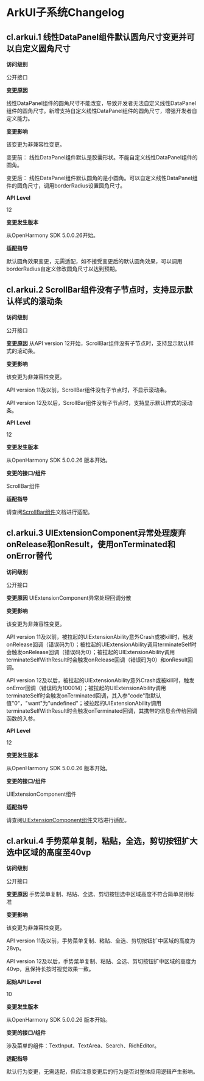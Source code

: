 # ArkUI子系统Changelog

## cl.arkui.1 线性DataPanel组件默认圆角尺寸变更并可以自定义圆角尺寸

**访问级别**

公开接口

**变更原因**

线性DataPanel组件的圆角尺寸不能改变，导致开发者无法自定义线性DataPanel组件的圆角尺寸。新增支持自定义线性DataPanel组件的圆角尺寸，增强开发者自定义能力。

**变更影响**

该变更为非兼容性变更。

变更前：
线性DataPanel组件默认是胶囊形状。不能自定义线性DataPanel组件的圆角。

变更后：
线性DataPanel组件默认圆角的是小圆角。可以自定义线性DataPanel组件的圆角尺寸，调用borderRadius设置圆角尺寸。

**API Level**

12

**变更发生版本**

从OpenHarmony SDK 5.0.0.26开始。

**适配指导**

默认圆角效果变更，无需适配，如不接受变更后的默认圆角效果，可以调用borderRadius自定义修改圆角尺寸以达到预期。

## cl.arkui.2 ScrollBar组件没有子节点时，支持显示默认样式的滚动条

**访问级别**

公开接口

**变更原因**
从API version 12开始，ScrollBar组件没有子节点时，支持显示默认样式的滚动条。

**变更影响**

该变更为非兼容性变更。

API version 11及以前，ScrollBar组件没有子节点时，不显示滚动条。

API version 12及以后，ScrollBar组件没有子节点时，支持显示默认样式的滚动条。

**API Level**

12

**变更发生版本**

从OpenHarmony SDK 5.0.0.26 版本开始。

**变更的接口/组件**

ScrollBar组件

**适配指导**

请查阅[ScrollBar组件](../../../application-dev/reference/apis-arkui/arkui-ts/ts-basic-components-scrollbar.md)文档进行适配。

## cl.arkui.3 UIExtensionComponent异常处理废弃onRelease和onResult，使用onTerminated和onError替代

**访问级别**

公开接口

**变更原因**
UIExtensionComponent异常处理回调分散

**变更影响**

该变更为非兼容性变更。

API version 11及以前，被拉起的UIExtensionAbility意外Crash或被kill时，触发onRelease回调（错误码为1）；被拉起的UIExtensionAbility调用terminateSelf时会触发onRelease回调（错误码为0）；被拉起的UIExtensionAbility调用terminateSelfWithResult时会触发onRelease回调（错误码为0）和onResult回调。

API version 12及以后，被拉起的UIExtensionAbility意外Crash或被kill时，触发onError回调（错误码为100014）；被拉起的UIExtensionAbility调用terminateSelf时会触发onTerminated回调，其入参"code"取默认值"0"，"want"为"undefined"；被拉起的UIExtensionAbility调用terminateSelfWithResult时会触发onTerminated回调，其携带的信息会传给回调函数的入参。

**API Level**

12

**变更发生版本**

从OpenHarmony SDK 5.0.0.26 版本开始。

**变更的接口/组件**

UIExtensionComponent组件

**适配指导**

请查阅[UIExtensionComponent组件](../../../application-dev/reference/apis-arkui/arkui-ts/ts-container-ui-extension-component-sys.md)文档进行适配。

## cl.arkui.4 手势菜单复制，粘贴，全选，剪切按钮扩大选中区域的高度至40vp

**访问级别**

公开接口

**变更原因**
手势菜单复制、粘贴、全选、剪切按钮选中区域高度不符合简单易用标准

**变更影响**

该变更为非兼容性变更。

API version 11及以前，手势菜单复制、粘贴、全选、剪切按钮扩中区域的高度为28vp。

API version 12及以后，手势菜单复制、粘贴、全选、剪切按钮扩中区域的高度为40vp，且保持长按时视觉效果一致。

**起始API Level**

10

**变更发生版本**

从OpenHarmony SDK 5.0.0.26 版本开始。

**变更的接口/组件**

涉及菜单的组件：TextInput、TextArea、Search、RichEditor。

**适配指导**

默认行为变更，无需适配，但应注意变更后的行为是否对整体应用逻辑产生影响。